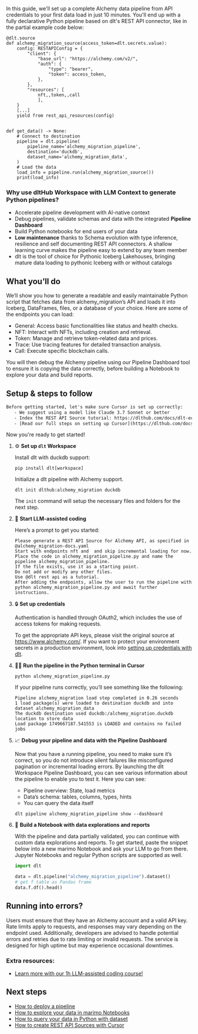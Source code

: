 In this guide, we'll set up a complete Alchemy data pipeline from API credentials to your first data load in just 10 minutes. You'll end up with a fully declarative Python pipeline based on dlt's REST API connector, like in the partial example code below:

```python-outcome
@dlt.source
def alchemy_migration_source(access_token=dlt.secrets.value):
    config: RESTAPIConfig = {
        "client": {
            "base_url": "https://alchemy.com/v2/",
            "auth": {
                "type": "bearer",
                "token": access_token,
            },
        },
        "resources": [
            nft,,token,,call
            ],
    }
    [...]
    yield from rest_api_resources(config)


def get_data() -> None:
    # Connect to destination
    pipeline = dlt.pipeline(
        pipeline_name='alchemy_migration_pipeline',
        destination='duckdb',
        dataset_name='alchemy_migration_data', 
    )
    # Load the data
    load_info = pipeline.run(alchemy_migration_source())
    print(load_info) 
```

### Why use dltHub Workspace with LLM Context to generate Python pipelines?

- Accelerate pipeline development with AI-native context
- Debug pipelines, validate schemas and data with the integrated **Pipeline Dashboard**
- Build Python notebooks for end users of your data
- **Low maintenance** thanks to Schema evolution with type inference, resilience and self documenting REST API connectors. A shallow learning curve makes the pipeline easy to extend by any team member
- dlt is the tool of choice for Pythonic Iceberg Lakehouses, bringing mature data loading to pythonic Iceberg with or without catalogs

## What you’ll do

We’ll show you how to generate a readable and easily maintainable Python script that fetches data from alchemy_migration’s API and loads it into Iceberg, DataFrames, files, or a database of your choice. Here are some of the endpoints you can load:

- General: Access basic functionalities like status and health checks.
- NFT: Interact with NFTs, including creation and retrieval.
- Token: Manage and retrieve token-related data and prices.
- Trace: Use tracing features for detailed transaction analysis.
- Call: Execute specific blockchain calls.

You will then debug the Alchemy pipeline using our Pipeline Dashboard tool to ensure it is copying the data correctly, before building a Notebook to explore your data and build reports.

## Setup & steps to follow

```default
Before getting started, let's make sure Cursor is set up correctly:
   - We suggest using a model like Claude 3.7 Sonnet or better
   - Index the REST API Source tutorial: https://dlthub.com/docs/dlt-ecosystem/verified-sources/rest_api/ and add it to context as **@dlt rest api**
   - [Read our full steps on setting up Cursor](https://dlthub.com/docs/dlt-ecosystem/llm-tooling/cursor-restapi#23-configuring-cursor-with-documentation)
```

Now you're ready to get started!

1. ⚙️ **Set up `dlt` Workspace**
    
    Install dlt with duckdb support:
    ```shell
    pip install dlt[workspace]
    ```

    Initialize a dlt pipeline with Alchemy support.
    ```shell
    dlt init dlthub:alchemy_migration duckdb
    ```

    The `init` command will setup the necessary files and folders for the next step.
    
2. 🤠 **Start LLM-assisted coding**
    
    Here’s a prompt to get you started:
    
    ```prompt
    Please generate a REST API Source for Alchemy API, as specified in @alchemy_migration-docs.yaml 
    Start with endpoints nft and  and skip incremental loading for now. 
    Place the code in alchemy_migration_pipeline.py and name the pipeline alchemy_migration_pipeline. 
    If the file exists, use it as a starting point. 
    Do not add or modify any other files. 
    Use @dlt rest api as a tutorial. 
    After adding the endpoints, allow the user to run the pipeline with python alchemy_migration_pipeline.py and await further instructions.
    ```

    
3. 🔒 **Set up credentials** 
    
    Authentication is handled through OAuth2, which includes the use of access tokens for making requests.
    
    To get the appropriate API keys, please visit the original source at https://www.alchemy.com/.
    If you want to protect your environment secrets in a production environment, look into [setting up credentials with dlt](https://dlthub.com/docs/walkthroughs/add_credentials).
    
4. 🏃‍♀️ **Run the pipeline in the Python terminal in Cursor**
    
    ```shell
    python alchemy_migration_pipeline.py
    ```
    
    If your pipeline runs correctly, you’ll see something like the following:
    
    ```shell
    Pipeline alchemy_migration load step completed in 0.26 seconds
    1 load package(s) were loaded to destination duckdb and into dataset alchemy_migration_data
    The duckdb destination used duckdb:/alchemy_migration.duckdb location to store data
    Load package 1749667187.541553 is LOADED and contains no failed jobs
    ```
    
5. 📈 **Debug your pipeline and data with the Pipeline Dashboard**

    Now that you have a running pipeline, you need to make sure it’s correct, so you do not introduce silent failures like misconfigured pagination or incremental loading errors. By launching the dlt Workspace Pipeline Dashboard, you can see various information about the pipeline to enable you to test it. Here you can see:
    - Pipeline overview: State, load metrics
    - Data’s schema: tables, columns, types, hints
    - You can query the data itself
    
    ```shell
    dlt pipeline alchemy_migration_pipeline show --dashboard
    ```
    
6. 🐍 **Build a Notebook with data explorations and reports**

    With the pipeline and data partially validated, you can continue with custom data explorations and reports. To get started, paste the snippet below into a new marimo Notebook and ask your LLM to go from there. Jupyter Notebooks and regular Python scripts are supported as well.

    
    ```python
    import dlt

   data = dlt.pipeline("alchemy_migration_pipeline").dataset()
   # get f table as Pandas frame
   data.f.df().head()
    ```

## Running into errors?

Users must ensure that they have an Alchemy account and a valid API key. Rate limits apply to requests, and responses may vary depending on the endpoint used. Additionally, developers are advised to handle potential errors and retries due to rate limiting or invalid requests. The service is designed for high uptime but may experience occasional downtimes.

### Extra resources:

- [Learn more with our 1h LLM-assisted coding course!](https://www.youtube.com/watch?v=GGid70rnJuM)

## Next steps

- [How to deploy a pipeline](https://dlthub.com/docs/walkthroughs/deploy-a-pipeline)
- [How to explore your data in marimo Notebooks](https://dlthub.com/docs/general-usage/dataset-access/marimo)
- [How to query your data in Python with dataset](https://dlthub.com/docs/general-usage/dataset-access/dataset)
- [How to create REST API Sources with Cursor](https://dlthub.com/docs/dlt-ecosystem/llm-tooling/cursor-restapi)
